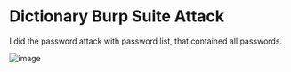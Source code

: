 # Dictionary Burp Suite Attack

I did the password attack with password list, that contained all passwords.

![image](https://github.com/user-attachments/assets/45bb955b-5dd0-43c6-8bd2-3ed33029ae43)
